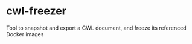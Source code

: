 cwl-freezer
===========

Tool to snapshot and export a CWL document, and freeze its referenced Docker images
